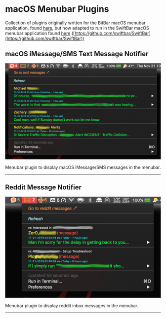 # macOS Menubar Plugins

Collection of plugins originally written for the BitBar macOS menubar application, found [here](https://getbitbar.com), but now adapted to run in the SwiftBar macOS menubar application found [here](https://swiftbar.app) ([https://github.com/swiftbar/SwiftBar](https://github.com/swiftbar/SwiftBar))

## macOS iMessage/SMS Text Message Notifier

![menubar-text-messages.png](resources/images/menubar-text-messages.png)

Menubar plugin to display macOS iMessage/SMS messages in the menubar.

---

## Reddit Message Notifier

![menubar-reddit-messages.png](resources/images/menubar-reddit-messages.png)

Menubar plugin to display reddit inbox messages in the menubar.

---
